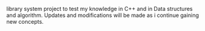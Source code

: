 library system project to test my knowledge in C++ and in Data structures and algorithm. Updates and modifications will be made as i continue gaining new concepts.
